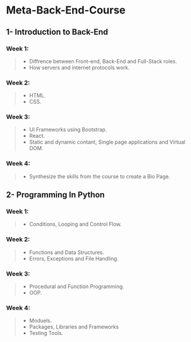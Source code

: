 # Meta-Back-End-Course
## 1- Introduction to Back-End
### Week 1:
  > * Diffrence between Front-end, Back-End and Full-Stack roles.
  > * How servers  and internet protocols work.
### Week 2:
 > * HTML.
 > * CSS. 
### Week 3:
 > * UI Frameworks using Bootstrap.
 > * React.
 > * Static and dynamic contant, Single page applications and Virtual DOM.
### Week 4:
 > * Synthesize the skills from the course to create a Bio Page.
 
## 2- Programming In Python
### Week 1:
  > * Conditions, Looping and Control Flow.
### Week 2:
 > * Functions and Data Structures.
 > * Errors, Exceptions and File Handling. 
### Week 3:
 > * Procedural and Function Programming.
 > * OOP.
### Week 4:
 > * Moduels.
 > * Packages, Libraries and Frameworks
 > * Testing Tools.
   

   
